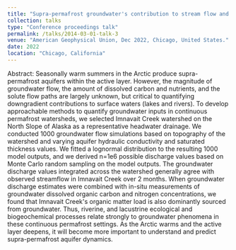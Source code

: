```yaml
---
title: "Supra-permafrost groundwater's contribution to stream flow and organic matter chemistry in the Arctic: estimation using combined mechanistic and statistical approaches"
collection: talks
type: "Conference proceedings talk"
permalink: /talks/2014-03-01-talk-3
venue: "American Geophysical Union, Dec 2022, Chicago, United States."
date: 2022
location: "Chicago, California"
---
```


Abstract: 
Seasonally warm summers in the Arctic produce supra-permafrost aquifers within the active layer. However, the magnitude of groundwater flow, the amount of dissolved carbon and nutrients, and the solute flow paths are largely unknown, but critical to quantifying downgradient contributions to surface waters (lakes and rivers). To develop approachable methods to quantify groundwater inputs in continuous permafrost watersheds, we selected Imnavait Creek watershed on the North Slope of Alaska as a representative headwater drainage. We conducted 1000 groundwater flow simulations based on topography of the watershed and varying aquifer hydraulic conductivity and saturated thickness values. We fitted a lognormal distribution to the resulting 1000 model outputs, and we derived n=1e6 possible discharge values based on Monte Carlo random sampling on the model outputs. The groundwater discharge values integrated across the watershed generally agree with observed streamflow in Imnavait Creek over 2 months. When groundwater discharge estimates were combined with in-situ measurements of groundwater dissolved organic carbon and nitrogen concentrations, we found that Imnavait Creek's organic matter load is also dominantly sourced from groundwater. Thus, riverine, and lacustrine ecological and biogeochemical processes relate strongly to groundwater phenomena in these continuous permafrost settings. As the Arctic warms and the active layer deepens, it will become more important to understand and predict supra-permafrost aquifer dynamics.



